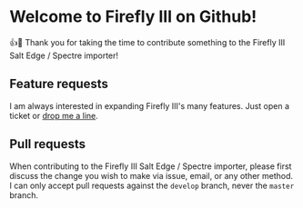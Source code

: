 # Welcome to Firefly III on Github!

:+1::tada: Thank you for taking the time to contribute something to the Firefly III Salt Edge / Spectre importer!

## Feature requests

I am always interested in expanding Firefly III's many features. Just open a ticket or [drop me a line](mailto:james@firefly-iii.org).

## Pull requests

When contributing to the Firefly III Salt Edge / Spectre importer, please first discuss the change you wish to make via issue, email, or any other method. I can only accept
 pull requests against the `develop` branch, never the `master` branch.
